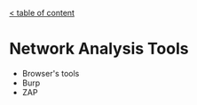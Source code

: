 [< table of content](../../../TABLE_OF_CONTENT.md)

# Network Analysis Tools

- Browser's tools
- Burp
- ZAP